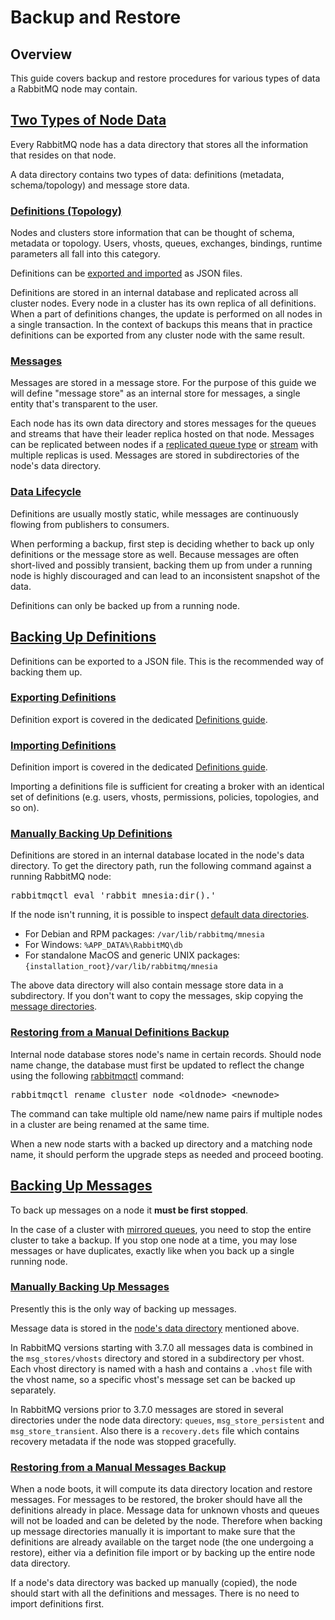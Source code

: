 # Backup and Restore

## Overview

This guide covers backup and restore procedures for various types of data
a RabbitMQ node may contain.

## <a id="rabbitmq-data" class="anchor" href="#rabbitmq-data">Two Types of Node Data</a>

Every RabbitMQ node has a data directory that stores all the information that resides
on that node.

A data directory contains two types of data: definitions (metadata, schema/topology) and
message store data.

### <a id="rabbitmq-definitions" class="anchor" href="#rabbitmq-definitions">Definitions (Topology)</a>

Nodes and clusters store information that can be thought of schema, metadata or topology.
Users, vhosts, queues, exchanges, bindings, runtime parameters all fall into this category.

Definitions can be [exported and imported](/definitions.html) as JSON files.

Definitions are stored in an internal database and replicated across all cluster nodes.
Every node in a cluster has its own replica of all definitions. When a part of definitions changes,
the update is performed on all nodes in a single transaction. In the context of backups this
means that in practice definitions can be exported from any cluster node with the same result.

### <a id="rabbitmq-messages" class="anchor" href="#rabbitmq-messages">Messages</a>

Messages are stored in a message store. For the purpose of this guide we will define "message store"
as an internal store for messages, a single entity that's transparent to the user.

Each node has its own data directory and stores messages for the queues and streams that have
their leader replica hosted on that node. Messages can be replicated between nodes if
a [replicated queue type](quorum-queues.html) or [stream](streams.html) with multiple replicas is used.
Messages are stored in subdirectories of the node's data directory.

### <a id="data-lifespan" class="anchor" href="#data-lifespan">Data Lifecycle</a>

Definitions are usually mostly static, while messages are continuously flowing from publishers to
consumers.

When performing a backup, first step is deciding whether to back up only definitions
or the message store as well.
Because messages are often short-lived and possibly transient, backing them up from under
a running node is highly discouraged and can lead to an inconsistent snapshot of the data.

Definitions can only be backed up from a running node.

## <a id="definitions-backup" class="anchor" href="#definitions-backup">Backing Up Definitions</a>

Definitions can be exported to a JSON file. This is the recommended way of backing them up.

### <a id="definitions-export" class="anchor" href="#definitions-export">Exporting Definitions</a>

Definition export is covered in the dedicated [Definitions guide](/definitions.html#export).

### <a id="definitions-import" class="anchor" href="#definitions-import">Importing Definitions</a>

Definition import is covered in the dedicated [Definitions guide](/definitions.html#import).

Importing a definitions file is sufficient for creating a broker with
an identical set of definitions (e.g. users, vhosts, permissions,
policies, topologies, and so on).

### <a id="manual-definitions-backup" class="anchor" href="#manual-definitions-backup">Manually Backing Up Definitions</a>

Definitions are stored in an internal database located in the node's data
directory. To get the directory path, run the following
command against a running RabbitMQ node:

<pre class="lang-sh">
rabbitmqctl eval 'rabbit_mnesia:dir().'
</pre>

If the node isn't running, it is possible to inspect [default data directories](/relocate.html).

* For Debian and RPM packages: `/var/lib/rabbitmq/mnesia`
* For Windows: `%APP_DATA%\RabbitMQ\db`
* For standalone MacOS and generic UNIX packages: `{installation_root}/var/lib/rabbitmq/mnesia`

The above data directory will also contain message store data in a subdirectory. If you don't want to
copy the messages, skip copying the [message directories](#manual-messages-backup).

### <a id="manual-definitions-restore" class="anchor" href="#manual-definitions-restore">Restoring from a Manual Definitions Backup</a>

Internal node database stores node's name in certain records. Should node name change, the database must first
be updated to reflect the change using the following [rabbitmqctl](/cli.html) command:

<pre class="lang-sh">
rabbitmqctl rename_cluster_node &lt;oldnode&gt; &lt;newnode&gt;
</pre>

The command can take multiple old name/new name pairs if multiple nodes in a cluster are being renamed
at the same time.

When a new node starts with a backed up directory and a matching node name, it should perform
the upgrade steps as needed and proceed booting.


## <a id="messages-backup" class="anchor" href="#messages-backup">Backing Up Messages</a>

To back up messages on a node it **must be first stopped**.

In the case of a cluster with [mirrored queues](/ha.html), you need to
stop the entire cluster to take a backup. If you stop one node at a
time, you may lose messages or have duplicates, exactly like when you
back up a single running node.

### <a id="manual-messages-backup" class="anchor" href="#manual-messages-backup">Manually Backing Up Messages</a>

Presently this is the only way of backing up messages.

Message data is stored in the [node's data directory](/relocate.html) mentioned above.

In RabbitMQ versions starting with 3.7.0 all messages data is combined in the
`msg_stores/vhosts` directory and stored in a subdirectory per vhost.
Each vhost directory is named with a hash and contains a `.vhost` file with
the vhost name, so a specific vhost's message set can be backed up separately.

In RabbitMQ versions prior to 3.7.0 messages are stored in several directories
under the node data directory: `queues`, `msg_store_persistent` and `msg_store_transient`.
Also there is a `recovery.dets` file which contains recovery metadata if the node
was stopped gracefully.

### <a id="manual-messages-restore" class="anchor" href="#manual-messages-restore">Restoring from a Manual Messages Backup</a>

When a node boots, it will compute its data directory location and restore messages.
For messages to be restored, the broker should have all the definitions already in place.
Message data for unknown vhosts and queues will not be loaded and can be deleted by the node.
Therefore when backing up message directories manually it is important to make sure that the
definitions are already available on the target node (the one undergoing a restore), either
via a definition file import or by backing up the entire node data directory.

If a node's data directory was backed up manually (copied), the node should start with all
the definitions and messages. There is no need to import definitions first.
